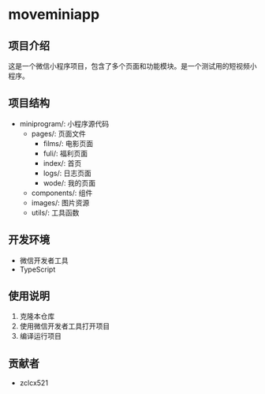 # moveminiapp

## 项目介绍
这是一个微信小程序项目，包含了多个页面和功能模块。是一个测试用的短视频小程序。

## 项目结构
- miniprogram/: 小程序源代码
  - pages/: 页面文件
    - films/: 电影页面
    - fuli/: 福利页面
    - index/: 首页
    - logs/: 日志页面
    - wode/: 我的页面
  - components/: 组件
  - images/: 图片资源
  - utils/: 工具函数

## 开发环境
- 微信开发者工具
- TypeScript

## 使用说明
1. 克隆本仓库
2. 使用微信开发者工具打开项目
3. 编译运行项目

## 贡献者
- zclcx521
